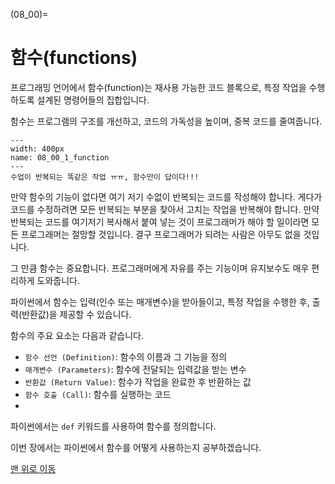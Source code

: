 (08_00)=
# 함수(functions)

프로그래밍 언어에서 함수(function)는 재사용 가능한 코드 블록으로, 특정 작업을 수행하도록 설계된 명령어들의 집합입니다.

함수는 프로그램의 구조를 개선하고, 코드의 가독성을 높이며, 중복 코드를 줄여줍니다.

```{figure} ../images/08_00_1_function.webp
---
width: 400px
name: 08_00_1_function
---
수업이 반복되는 똑같은 작업 ㅠㅠ, 함수만이 답이다!!!
```

만약 함수의 기능이 없다면 여기 저기 수없이 반복되는 코드를 작성해야 합니다. 게다가 코드를 수정하려면 모든 반복되는 부분을 찾아서 고치는 작업을 반복해야 합니다. 만약 반복되는 코드를 여기저기 복사해서 붙여 넣는 것이 프로그래머가 해야 할 일이라면 모든 프로그래머는 절망할 것입니다. 결구 프로그래머가 되려는 사람은 아무도 없을 것입니다.

그 만큼 함수는 중요합니다. 프로그래머에게 자유를 주는 기능이며 유지보수도 매우 편리하게 도와줍니다.


파이썬에서 함수는 입력(인수 또는 매개변수)을 받아들이고, 특정 작업을 수행한 후, 출력(반환값)을 제공할 수 있습니다.

함수의 주요 요소는 다음과 같습니다.
- `함수 선언 (Definition)`: 함수의 이름과 그 기능을 정의
- `매개변수 (Parameters)`: 함수에 전달되는 입력값을 받는 변수
- `반환값 (Return Value)`: 함수가 작업을 완료한 후 반환하는 값
- `함수 호출 (Call)`: 함수를 실행하는 코드
-
파이썬에서는 `def` 키워드를 사용하여 함수를 정의합니다.

이번 장에서는 파이썬에서 함수를 어떻게 사용하는지 공부하겠습니다.

[맨 위로 이동](08_00)